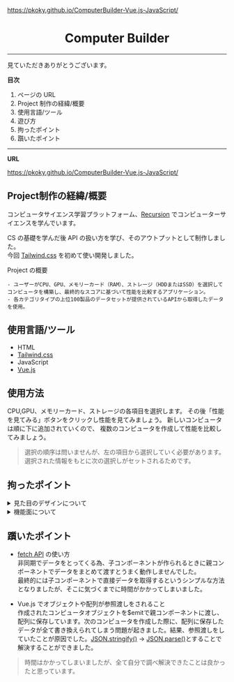 https://pkoky.github.io/ComputerBuilder-Vue.js-JavaScript/

<h1 align="center">Computer Builder</h1>

<!-- ![newdemo]() -->

---

見ていただきありがとうございます。

**目次**

1. ページの URL
2. Project 制作の経緯/概要
3. 使用言語/ツール
4. 遊び方
5. 拘ったポイント
6. 躓いたポイント

---

**URL**

https://pkoky.github.io/ComputerBuilder-Vue.js-JavaScript/

<h2>Project制作の経緯/概要</h2>

コンピュータサイエンス学習プラットフォーム、[Recursion](https://recursionist.io/dashboard/users/koky) でコンピューターサイエンスを学んでいます。

CS の基礎を学んだ後 API の扱い方を学び、そのアウトプットとして制作しました。  
今回 [Tailwind.css](https://tailwindcss.jp/) を初めて使い開発しました。

Project の概要

```
- ユーザーがCPU、GPU、メモリーカード（RAM）、ストレージ（HDDまたはSSD）を選択してコンピュータを構築し、最終的なスコアに基づいて性能を比較するアプリケーション。
- 各カテゴリタイプの上位100製品のデータセットが提供されているAPIから取得したデータを使用。
```



<h2>使用言語/ツール</h2>

- HTML
- [Tailwind.css](https://tailwindcss.jp/)
- JavaScript
- [Vue.js](https://jp.vuejs.org/index.html)

<h2>使用方法</h2>
CPU,GPU、メモリーカード、ストレージの各項目を選択します。  
その後「性能を見てみる」ボタンをクリックし性能を見てみましょう。  
新しいコンピュータは順に下に追加されていくので、  
複数のコンピュータを作成して性能を比較してみましょう。  


> 選択の順序は問いませんが、左の項目から選択していく必要があります。   
> 選択された情報をもとに次の選択しがセットされるためです。


<h2>拘ったポイント</h2>

<details>
<summary>見た目のデザインについて</summary>
<div>

- 配色  
   [こちらのサイト](http://hue360.herokuapp.com/)を参考に補色の関係や相性のいい色から３種類を選択しました。  
   １種類につき濃淡の差で4つ選択し、tailwind.configに登録し使用しました。

- 直感的な理解を助ける  
    未選択の項目がある場合、下記の挙動をする機能を実装しています。
    > 点滅するサークルを表示する、  
    > 「性能を見てみる」ボタンを押せないようにする  

    ユーザーが直感的に状態を把握できるように工夫しました。
</div>
</details>

<details>
<summary>機能面について</summary>
<div>

下記のことを意識しました。

```
- ユーザーの選択にリアクティブに次の選択肢が設定されること
- 親コンポーネントに渡す引数は、オブジェクトとして渡すこと
```

</div>
</details>


<h2>躓いたポイント</h2>

- [fetch API](https://developer.mozilla.org/ja/docs/Web/API/Fetch_API) の使い方  
    非同期でデータをとってくる為、子コンポーネントが作られるときに親コンポーネントでデータをまとめて渡すとうまく動作しませんでした。  
    最終的には子コンポーネントで直接データを取得するというシンプルな方法となりましたが、そこに気づくまでに時間がかかってしまいました。

- Vue.js でオブジェクトや配列が参照渡しをされること  
    作成されたコンピュータオブジェクトを$emitで親コンポーネントに渡し、配列に保存しています。次のコンピュータを作成した際に、配列に保存したデータが全て書き換えられてしまう問題が起きました。結果、参照渡しをしていたことが原因でした。[JSON.stringify()](https://developer.mozilla.org/ja/docs/Web/JavaScript/Reference/Global_Objects/JSON/stringify) -> [JSON.parse()](https://developer.mozilla.org/ja/docs/Web/JavaScript/Reference/Global_Objects/JSON/parse)とすることで解決することができました。

> 時間はかかってしまいましたが、全て自分で調べ解決できたことは良かったと思っています。